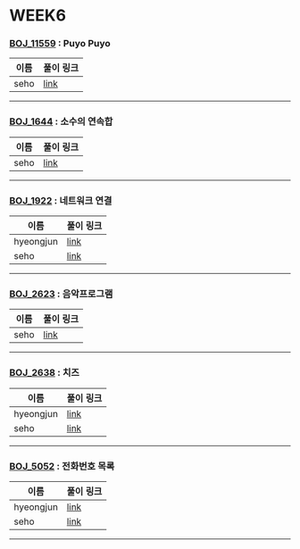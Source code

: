 # WEEK6

### [BOJ_11559](https://boj.kr/11559) : Puyo Puyo

|이름|풀이 링크|
|--|--|
|seho| [link](BOJ11559/seho.py)
---


### [BOJ_1644](https://boj.kr/1644) : 소수의 연속합

|이름|풀이 링크|
|--|--|
|seho| [link](BOJ1644/seho.py)
---


### [BOJ_1922](https://boj.kr/1922) : 네트워크 연결

|이름|풀이 링크|
|--|--|
|hyeongjun| [link](BOJ1922/hyeongjun.cpp)
|seho| [link](BOJ1922/seho.py)
---


### [BOJ_2623](https://boj.kr/2623) : 음악프로그램

|이름|풀이 링크|
|--|--|
|seho| [link](BOJ2623/seho.py)
---


### [BOJ_2638](https://boj.kr/2638) : 치즈

|이름|풀이 링크|
|--|--|
|hyeongjun| [link](BOJ2638/hyeongjun.cpp)
|seho| [link](BOJ2638/seho.py)
---


### [BOJ_5052](https://boj.kr/5052) : 전화번호 목록

|이름|풀이 링크|
|--|--|
|hyeongjun| [link](BOJ5052/hyeongjun.cpp)
|seho| [link](BOJ5052/seho.py)
---
